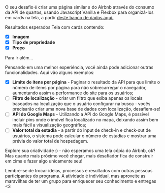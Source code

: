 O seu desafio é criar uma página similar a do Airbnb através do consumo da API de quartos, usando Javascript Vanilla e Flexbox para organizá-los em cards na tela, a partir [deste banco de dados  aqui.](https://api.sheety.co/30b6e400-9023-4a15-8e6c-16aa4e3b1e72)

Resultados esperados
Tela com cards contendo:

- [x] **Imagem**
- [x] **Tipo de propriedade**
- [x] **Preço**

Para ir além...

Pensando em uma melhor experiência, você ainda pode adicionar outras funcionalidades. Aqui vão alguns exemplos:

- [x] **Limite de itens por página** - Paginar o resultado da API para que limite o número de items por página para não sobrecarregar o navegador, aumentando assim a performance do site para os usuários;
- [ ] **Filtro de localização** - criar um filtro que exiba apenas os locais baseados na localização que o usuário configurar na busca - vocês precisarão criar uma nova base de dados com localização, desafiem-se!
- [ ] **API do Google Maps** - Utilizando a API do Google Maps, é possível incluir pins onde o imóvel fica localizado no mapa, deixando assim bem mais fácil a visualização geográfica;
- [ ] **Valor total da estadia** - a partir do input de check-in e check-out de usuários, o sistema pode calcular o número de estadias e mostrar uma prévia do valor total de hospedagem.

Explore sua criatividade :) - não esperamos uma tela cópia do Airbnb, ok? Mas quanto mais próximo você chegar, mais desafiador fica de construir em cima e fazer algo unicamente seu!

Lembre-se de trocar ideias, processos e resultados com outras pessoas participantes do programa.
A atividade é individual, mas aproveite as maravilhas de ter um grupo para enriquecer seu conhecimento e entregas <3
